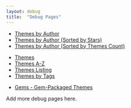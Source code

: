 ```yaml
---
layout: debug
title:  "Debug Pages"
---
```



- [Themes by Author](authors)
- [Themes by Author (Sorted by Stars)](authors-by-stars)
- [Themes by Author (Sorted by Themes Count)](authors-by-count)


<!-- break -->

- [Themes](themes)
- [Themes A-Z](themes-az)
- [Themes Listing](list)
- [Themes by Tags](tags)

<!-- break -->

- [Gems - Gem-Packaged Themes](gems)




Add more debug pages here.
